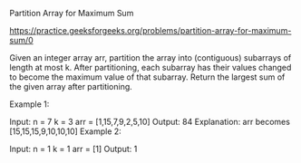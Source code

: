 Partition Array for Maximum Sum

https://practice.geeksforgeeks.org/problems/partition-array-for-maximum-sum/0

Given an integer array arr, partition the array into (contiguous) subarrays of length at most k. After partitioning, each subarray has their values changed to become the maximum value of that subarray. Return the largest sum of the given array after partitioning.

Example 1:

Input:
n = 7
k = 3
arr = [1,15,7,9,2,5,10]
Output:
84
Explanation:
arr becomes [15,15,15,9,10,10,10]
Example 2:

Input:
n = 1
k = 1
arr = [1]
Output:
1

